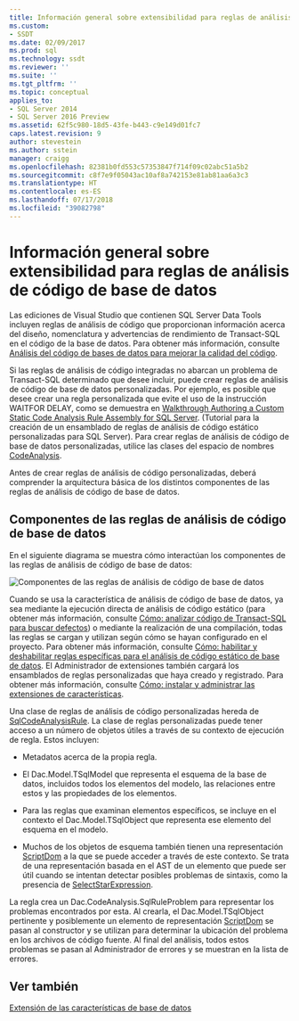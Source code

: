 ```yaml
---
title: Información general sobre extensibilidad para reglas de análisis de código de base de datos | Microsoft Docs
ms.custom:
- SSDT
ms.date: 02/09/2017
ms.prod: sql
ms.technology: ssdt
ms.reviewer: ''
ms.suite: ''
ms.tgt_pltfrm: ''
ms.topic: conceptual
applies_to:
- SQL Server 2014
- SQL Server 2016 Preview
ms.assetid: 62f5c980-18d5-43fe-b443-c9e149d01fc7
caps.latest.revision: 9
author: stevestein
ms.author: sstein
manager: craigg
ms.openlocfilehash: 82381b0fd553c57353847f714f09c02abc51a5b2
ms.sourcegitcommit: c8f7e9f05043ac10af8a742153e81ab81aa6a3c3
ms.translationtype: HT
ms.contentlocale: es-ES
ms.lasthandoff: 07/17/2018
ms.locfileid: "39082798"
---
```

# <a name="overview-of-extensibility-for-database-code-analysis-rules"></a>Información general sobre extensibilidad para reglas de análisis de código de base de datos
Las ediciones de Visual Studio que contienen SQL Server Data Tools incluyen reglas de análisis de código que proporcionan información acerca del diseño, nomenclatura y advertencias de rendimiento de Transact\-SQL en el código de la base de datos. Para obtener más información, consulte [Análisis del código de bases de datos para mejorar la calidad del código](http://msdn.microsoft.com/en-us/library/dd172133(v=vs.100).aspx).  
  
Si las reglas de análisis de código integradas no abarcan un problema de Transact\-SQL determinado que desee incluir, puede crear reglas de análisis de código de base de datos personalizadas. Por ejemplo, es posible que desee crear una regla personalizada que evite el uso de la instrucción WAITFOR DELAY, como se demuestra en [Walkthrough Authoring a Custom Static Code Analysis Rule Assembly for SQL Server](../ssdt/walkthrough-author-custom-static-code-analysis-rule-assembly.md). (Tutorial para la creación de un ensamblado de reglas de análisis de código estático personalizadas para SQL Server). Para crear reglas de análisis de código de base de datos personalizadas, utilice las clases del espacio de nombres [CodeAnalysis](https://msdn.microsoft.com/library/microsoft.sqlserver.dac.codeanalysis.aspx).  
  
Antes de crear reglas de análisis de código personalizadas, deberá comprender la arquitectura básica de los distintos componentes de las reglas de análisis de código de base de datos.  
  
## <a name="database-code-analysis-rules-components"></a>Componentes de las reglas de análisis de código de base de datos  
En el siguiente diagrama se muestra cómo interactúan los componentes de las reglas de análisis de código de base de datos:  
  
![Componentes de las reglas de análisis de código de base de datos](../ssdt/media/ssdt-database-code-analysis-rules-components.jpg "Database Code Analysis Rules Components")  
  
Cuando se usa la característica de análisis de código de base de datos, ya sea mediante la ejecución directa de análisis de código estático (para obtener más información, consulte [Cómo: analizar código de Transact-SQL para buscar defectos](http://msdn.microsoft.com/en-us/library/dd172119(v=vs.100).aspx)) o mediante la realización de una compilación, todas las reglas se cargan y utilizan según cómo se hayan configurado en el proyecto. Para obtener más información, consulte [Cómo: habilitar y deshabilitar reglas específicas para el análisis de código estático de base de datos](http://msdn.microsoft.com/en-us/library/dd172131(v=vs.100).aspx). El Administrador de extensiones también cargará los ensamblados de reglas personalizadas que haya creado y registrado. Para obtener más información, consulte [Cómo: instalar y administrar las extensiones de características](../ssdt/how-to-install-and-manage-feature-extensions.md).  
  
Una clase de reglas de análisis de código personalizadas hereda de [SqlCodeAnalysisRule](https://msdn.microsoft.com/library/microsoft.sqlserver.dac.codeanalysis.sqlcodeanalysisrule.aspx). La clase de reglas personalizadas puede tener acceso a un número de objetos útiles a través de su contexto de ejecución de regla. Estos incluyen:  
  
-   Metadatos acerca de la propia regla.  
  
-   El Dac.Model.TSqlModel que representa el esquema de la base de datos, incluidos todos los elementos del modelo, las relaciones entre estos y las propiedades de los elementos.  
  
-   Para las reglas que examinan elementos específicos, se incluye en el contexto el Dac.Model.TSqlObject que representa ese elemento del esquema en el modelo.  
  
-   Muchos de los objetos de esquema también tienen una representación [ScriptDom](https://msdn.microsoft.com/en-us/library/microsoft.sqlserver.transactsql.scriptdom.aspx) a la que se puede acceder a través de este contexto. Se trata de una representación basada en el AST de un elemento que puede ser útil cuando se intentan detectar posibles problemas de sintaxis, como la presencia de [SelectStarExpression](https://msdn.microsoft.com/en-us/library/microsoft.sqlserver.transactsql.scriptdom.selectstarexpression.aspx).  
  
La regla crea un Dac.CodeAnalysis.SqlRuleProblem para representar los problemas encontrados por esta. Al crearla, el Dac.Model.TSqlObject pertinente y posiblemente un elemento de representación [ScriptDom](https://msdn.microsoft.com/en-us/library/microsoft.sqlserver.transactsql.scriptdom.aspx) se pasan al constructor y se utilizan para determinar la ubicación del problema en los archivos de código fuente. Al final del análisis, todos estos problemas se pasan al Administrador de errores y se muestran en la lista de errores.  
  
## <a name="see-also"></a>Ver también  
[Extensión de las características de base de datos](../ssdt/extending-the-database-features.md)  
  
